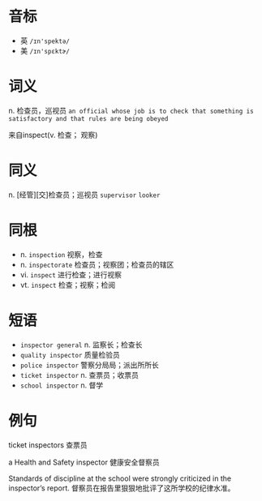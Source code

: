 # 音标

- 英 `/ɪn'spektə/`
- 美 `/ɪn'spɛktɚ/`

# 词义

n. 检查员，巡视员
`an official whose job is to check that something is satisfactory and that rules are being obeyed`



来自inspect(v. 检查； 观察)

# 同义

n. [经管][交]检查员；巡视员
`supervisor` `looker`

# 同根

- n. `inspection` 视察，检查
- n. `inspectorate` 检查员；视察团；检查员的辖区
- vi. `inspect` 进行检查；进行视察
- vt. `inspect` 检查；视察；检阅

# 短语

- `inspector general` n. 监察长；检查长
- `quality inspector` 质量检验员
- `police inspector` 警察分局局；派出所所长
- `ticket inspector` n. 查票员；收票员
- `school inspector` n. 督学

# 例句

ticket inspectors
查票员

a Health and Safety inspector
健康安全督察员

Standards of discipline at the school were strongly criticized in the inspector’s report.
督察员在报告里狠狠地批评了这所学校的纪律水准。


